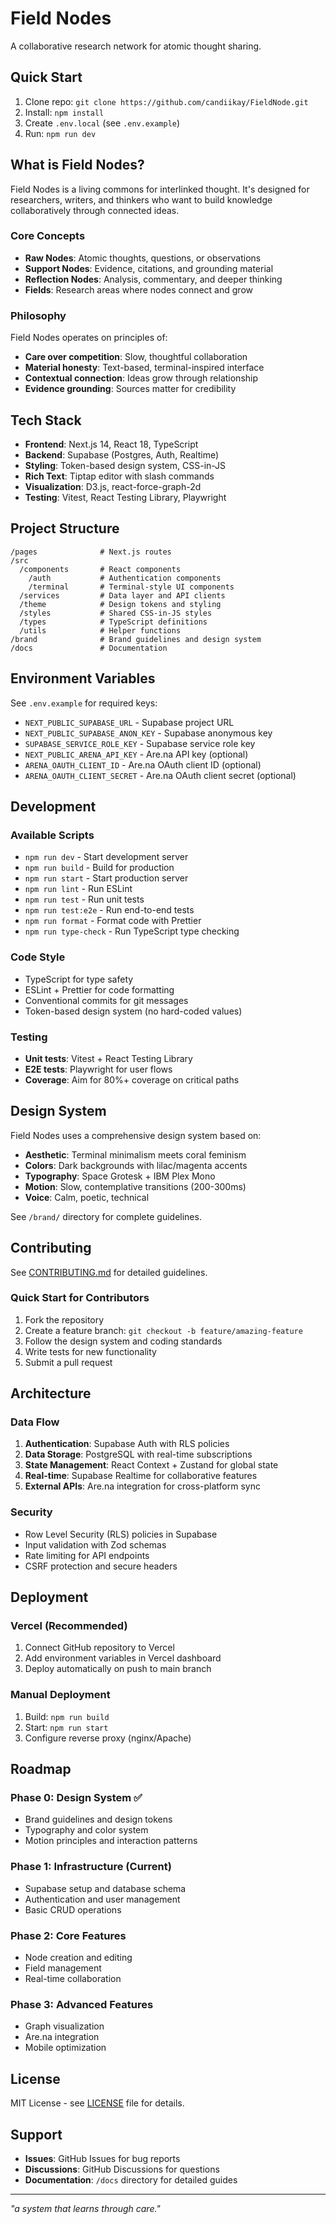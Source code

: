 # Field Nodes

A collaborative research network for atomic thought sharing.

## Quick Start

1. Clone repo: `git clone https://github.com/candiikay/FieldNode.git`
2. Install: `npm install`
3. Create `.env.local` (see `.env.example`)
4. Run: `npm run dev`

## What is Field Nodes?

Field Nodes is a living commons for interlinked thought. It's designed for researchers, writers, and thinkers who want to build knowledge collaboratively through connected ideas.

### Core Concepts

- **Raw Nodes**: Atomic thoughts, questions, or observations
- **Support Nodes**: Evidence, citations, and grounding material
- **Reflection Nodes**: Analysis, commentary, and deeper thinking
- **Fields**: Research areas where nodes connect and grow

### Philosophy

Field Nodes operates on principles of:
- **Care over competition**: Slow, thoughtful collaboration
- **Material honesty**: Text-based, terminal-inspired interface
- **Contextual connection**: Ideas grow through relationship
- **Evidence grounding**: Sources matter for credibility

## Tech Stack

- **Frontend**: Next.js 14, React 18, TypeScript
- **Backend**: Supabase (Postgres, Auth, Realtime)
- **Styling**: Token-based design system, CSS-in-JS
- **Rich Text**: Tiptap editor with slash commands
- **Visualization**: D3.js, react-force-graph-2d
- **Testing**: Vitest, React Testing Library, Playwright

## Project Structure

```
/pages              # Next.js routes
/src
  /components       # React components
    /auth           # Authentication components
    /terminal       # Terminal-style UI components
  /services         # Data layer and API clients
  /theme            # Design tokens and styling
  /styles           # Shared CSS-in-JS styles
  /types            # TypeScript definitions
  /utils            # Helper functions
/brand              # Brand guidelines and design system
/docs               # Documentation
```

## Environment Variables

See `.env.example` for required keys:

- `NEXT_PUBLIC_SUPABASE_URL` - Supabase project URL
- `NEXT_PUBLIC_SUPABASE_ANON_KEY` - Supabase anonymous key
- `SUPABASE_SERVICE_ROLE_KEY` - Supabase service role key
- `NEXT_PUBLIC_ARENA_API_KEY` - Are.na API key (optional)
- `ARENA_OAUTH_CLIENT_ID` - Are.na OAuth client ID (optional)
- `ARENA_OAUTH_CLIENT_SECRET` - Are.na OAuth client secret (optional)

## Development

### Available Scripts

- `npm run dev` - Start development server
- `npm run build` - Build for production
- `npm run start` - Start production server
- `npm run lint` - Run ESLint
- `npm run test` - Run unit tests
- `npm run test:e2e` - Run end-to-end tests
- `npm run format` - Format code with Prettier
- `npm run type-check` - Run TypeScript type checking

### Code Style

- TypeScript for type safety
- ESLint + Prettier for code formatting
- Conventional commits for git messages
- Token-based design system (no hard-coded values)

### Testing

- **Unit tests**: Vitest + React Testing Library
- **E2E tests**: Playwright for user flows
- **Coverage**: Aim for 80%+ coverage on critical paths

## Design System

Field Nodes uses a comprehensive design system based on:

- **Aesthetic**: Terminal minimalism meets coral feminism
- **Colors**: Dark backgrounds with lilac/magenta accents
- **Typography**: Space Grotesk + IBM Plex Mono
- **Motion**: Slow, contemplative transitions (200-300ms)
- **Voice**: Calm, poetic, technical

See `/brand/` directory for complete guidelines.

## Contributing

See [CONTRIBUTING.md](./CONTRIBUTING.md) for detailed guidelines.

### Quick Start for Contributors

1. Fork the repository
2. Create a feature branch: `git checkout -b feature/amazing-feature`
3. Follow the design system and coding standards
4. Write tests for new functionality
5. Submit a pull request

## Architecture

### Data Flow

1. **Authentication**: Supabase Auth with RLS policies
2. **Data Storage**: PostgreSQL with real-time subscriptions
3. **State Management**: React Context + Zustand for global state
4. **Real-time**: Supabase Realtime for collaborative features
5. **External APIs**: Are.na integration for cross-platform sync

### Security

- Row Level Security (RLS) policies in Supabase
- Input validation with Zod schemas
- Rate limiting for API endpoints
- CSRF protection and secure headers

## Deployment

### Vercel (Recommended)

1. Connect GitHub repository to Vercel
2. Add environment variables in Vercel dashboard
3. Deploy automatically on push to main branch

### Manual Deployment

1. Build: `npm run build`
2. Start: `npm run start`
3. Configure reverse proxy (nginx/Apache)

## Roadmap

### Phase 0: Design System ✅
- Brand guidelines and design tokens
- Typography and color system
- Motion principles and interaction patterns

### Phase 1: Infrastructure (Current)
- Supabase setup and database schema
- Authentication and user management
- Basic CRUD operations

### Phase 2: Core Features
- Node creation and editing
- Field management
- Real-time collaboration

### Phase 3: Advanced Features
- Graph visualization
- Are.na integration
- Mobile optimization

## License

MIT License - see [LICENSE](./LICENSE) file for details.

## Support

- **Issues**: GitHub Issues for bug reports
- **Discussions**: GitHub Discussions for questions
- **Documentation**: `/docs` directory for detailed guides

---

*"a system that learns through care."*
